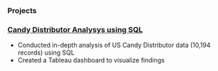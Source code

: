 ### Projects
### [Candy Distributor Analysys using SQL](https://github.com/OlgaRaynor/Projects/tree/main/US-candy_distributor_sql)

- Conducted in-depth analysis of US Candy Distributor data (10,194 records) using SQL
- Created a Tableau dashboard to visualize findings
